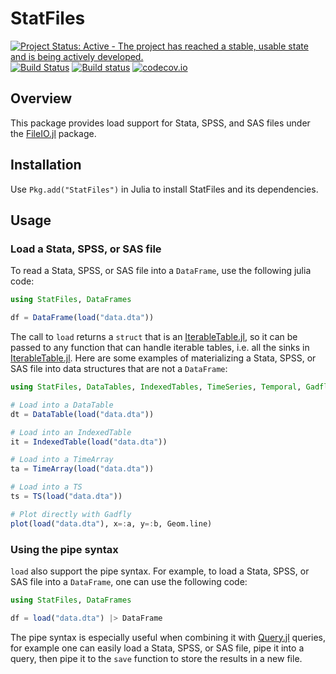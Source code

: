 # StatFiles

[![Project Status: Active - The project has reached a stable, usable state and is being actively developed.](http://www.repostatus.org/badges/latest/active.svg)](http://www.repostatus.org/#active)
[![Build Status](https://travis-ci.org/queryverse/StatFiles.jl.svg?branch=master)](https://travis-ci.org/queryverse/StatFiles.jl)
[![Build status](https://ci.appveyor.com/api/projects/status/lx7qmion1a8dggls/branch/master?svg=true)](https://ci.appveyor.com/project/queryverse/statfiles-jl/branch/master)
[![codecov.io](http://codecov.io/github/queryverse/StatFiles.jl/coverage.svg?branch=master)](http://codecov.io/github/queryverse/StatFiles.jl?branch=master)

## Overview

This package provides load support for Stata, SPSS, and SAS files
under the [FileIO.jl](https://github.com/JuliaIO/FileIO.jl) package.

## Installation

Use ``Pkg.add("StatFiles")`` in Julia to install StatFiles and its dependencies.

## Usage

### Load a Stata, SPSS, or SAS file

To read a Stata, SPSS, or SAS file into a ``DataFrame``, use the following julia code:

````julia
using StatFiles, DataFrames

df = DataFrame(load("data.dta"))
````

The call to ``load`` returns a ``struct`` that is an [IterableTable.jl](https://github.com/queryverse/IterableTables.jl), so it can be passed to any function that can handle iterable tables, i.e. all the sinks in [IterableTable.jl](https://github.com/queryverse/IterableTables.jl). Here are some examples of materializing a Stata, SPSS, or SAS file into data structures that are not a ``DataFrame``:

````julia
using StatFiles, DataTables, IndexedTables, TimeSeries, Temporal, Gadfly

# Load into a DataTable
dt = DataTable(load("data.dta"))

# Load into an IndexedTable
it = IndexedTable(load("data.dta"))

# Load into a TimeArray
ta = TimeArray(load("data.dta"))

# Load into a TS
ts = TS(load("data.dta"))

# Plot directly with Gadfly
plot(load("data.dta"), x=:a, y=:b, Geom.line)
````

### Using the pipe syntax

``load`` also support the pipe syntax. For example, to load a Stata, SPSS, or SAS file into a ``DataFrame``, one can use the following code:

````julia
using StatFiles, DataFrames

df = load("data.dta") |> DataFrame
````

The pipe syntax is especially useful when combining it with [Query.jl](https://github.com/queryverse/Query.jl) queries, for example one can easily load a Stata, SPSS, or SAS file, pipe it into a query, then pipe it to the ``save`` function to store the results in a new file.
